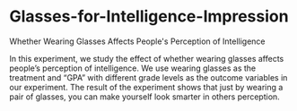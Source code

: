 # Glasses-for-Intelligence-Impression
Whether Wearing Glasses Affects People's Perception of Intelligence  

In this experiment, we study the effect of whether wearing glasses affects people’s perception of intelligence. We use wearing glasses as the treatment and “GPA” with different grade levels as the outcome variables in our experiment. The result of the experiment shows that just by wearing a pair of glasses, you can make yourself look smarter in others perception.
